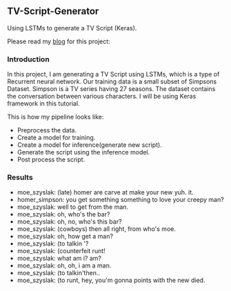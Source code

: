 ## TV-Script-Generator
Using LSTMs to generate a TV Script (Keras).

Please read my [blog](https://medium.com/@shivajbd/generating-a-tv-script-using-recurrent-neural-networks-dd0a645e97e7) for this project:

### Introduction

In this project, I am generating a TV Script using LSTMs, which is a type of Recurrent neural network. Our training data is a small subset of Simpsons Dataset. Simpson is a TV series having 27 seasons. The dataset contains the conversation between various characters. I will be using Keras framework in this tutorial.

This is how my pipeline looks like:

- Preprocess the data.
- Create a model for training.
- Create a model for inference(generate new script).
- Generate the script using the inference model.
- Post process the script.

### Results

- moe_szyslak: (late) homer are carve at make your new yuh. it.
- homer_simpson: you get something something to love your creepy man?
- moe_szyslak: well to get from the man.
- moe_szyslak: oh, who's the bar?
- moe_szyslak: oh, no, who's this bar?
- moe_szyslak: (cowboys) then all right, from who's moe.
- moe_szyslak: oh, how get a man?
- moe_szyslak: (to talkin '?
- moe_szyslak: (counterfeit runt!
- moe_szyslak: what am i? am?
- moe_szyslak: oh, oh, i am a man.
- moe_szyslak: (to talkin'then..
- moe_szyslak: (to runt, hey, you'm gonna points with the new died.


